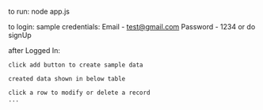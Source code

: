 to run:
node app.js

to login:
sample credentials:
Email - test@gmail.com
Password - 1234
or
do signUp

after Logged In:

    click add button to create sample data

    created data shown in below table

    click a row to modify or delete a record
    ...
